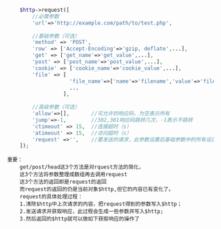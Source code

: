 ```php
        $http->request([
            //必需参数
            'url'=>'http://example.com/path/to/test.php',
        
            //基础参数（可选）
            'method' => 'POST',
            'row' => ['Accept-Encoding'=>'gzip, deflate',...],    
            'get' => ['get_name'=>'get_value',...],
            'post' => ['post_name'=>'post_value',...],
            'cookie' => ['cookie_name'=>'cookie_value',...],    
            'file' => [
                        'file_name'=>['name'=>'filename','value'=>'filevalue']
                        ...
                      ],
            
            //高级参数（可选）
            'allow'=>[],       //可允许的响应码，为空表示所有
            'jump'=>-1,        //302,301响应码跳转几次，-1表示不跳转
            'ctimeout' => 15,  //连接超时（s）
            'atimeout' => 15,  //访问超时（s）
            'request' =>'',    //要发送的请求，此参数设置后基础参数中的所有设定失效
        ]);
```
        重要：
            get/post/head这3个方法是对rquest方法的简化，
            这3个方法将参数整理成数组再去调用request
            这3个方法的返回即是request的返回
            而request的返回的仍是当前对象$http,但它的内容已有变化了。
            request的具体处理过程：
            1.清除$http中上次请求的内容，把request得到的参数写入$http；
            2.发送请求并获取响应，此过程会生成一些参数并写入$http;
            3.然后返回的$http就可以做如下获取响应的操作了
